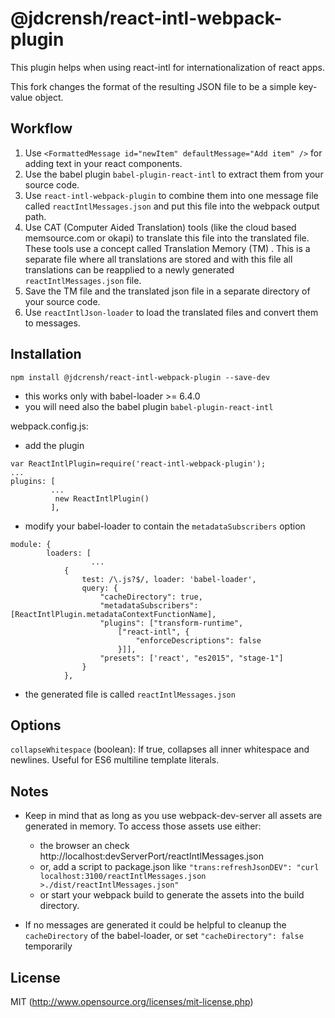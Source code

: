 # @jdcrensh/react-intl-webpack-plugin

This plugin helps when using react-intl for internationalization of react apps.

This fork changes the format of the resulting JSON file to be a simple key-value object.

## Workflow

1. Use `<FormattedMessage id="newItem" defaultMessage="Add item" />` for adding text in your react components.
2. Use the babel plugin `babel-plugin-react-intl` to extract them from your source code.
3. Use `react-intl-webpack-plugin` to combine them into one message file called `reactIntlMessages.json` and put this file into the webpack output path.
4. Use CAT (Computer Aided Translation) tools (like the cloud based memsource.com or okapi) to translate this file into the translated file. These tools use a concept called Translation Memory (TM) . This is a separate file where all translations are stored and with this file all translations can be reapplied to a newly generated `reactIntlMessages.json` file.
5. Save the TM file and the translated json file in a separate directory of your source code.
6. Use `reactIntlJson-loader` to load the translated files and convert them to messages.

## Installation

`npm install @jdcrensh/react-intl-webpack-plugin --save-dev`

- this works only with babel-loader >= 6.4.0
- you will need also the babel plugin `babel-plugin-react-intl`

webpack.config.js:
- add the plugin
```
var ReactIntlPlugin=require('react-intl-webpack-plugin');
...
plugins: [
         ...
          new ReactIntlPlugin()
         ],
```
- modify your babel-loader to contain the `metadataSubscribers` option
```
module: {
        loaders: [
                  ...
            {
                test: /\.js?$/, loader: 'babel-loader',
                query: {
                    "cacheDirectory": true,
                    "metadataSubscribers":[ReactIntlPlugin.metadataContextFunctionName],
                    "plugins": ["transform-runtime",
                        ["react-intl", {
                            "enforceDescriptions": false
                        }]],
                    "presets": ['react', "es2015", "stage-1"]
                }
            },
```

- the generated file is called `reactIntlMessages.json`

## Options

`collapseWhitespace` (boolean): If true, collapses all inner whitespace and newlines. Useful for ES6 multiline template literals.

## Notes

- Keep in mind that as long as you use webpack-dev-server all assets are generated in memory. To access those assets use either:
    - the browser an check http://localhost:devServerPort/reactIntlMessages.json
    - or, add a script to package.json like `"trans:refreshJsonDEV": "curl localhost:3100/reactIntlMessages.json >./dist/reactIntlMessages.json"`
    - or start your webpack build to generate the assets into the build directory.

- If no messages are generated it could be helpful to cleanup the `cacheDirectory` of the babel-loader, or set `"cacheDirectory": false` temporarily

## License

MIT (http://www.opensource.org/licenses/mit-license.php)